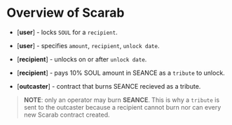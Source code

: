# Overview of Scarab

* [**user**] - locks `SOUL` for a `recipient`.
* [**user**] - specifies `amount`,  `recipient`, `unlock date`.

* [**recipient**] - unlocks on or after `unlock date`.
* [**recipient**] - pays 10% SOUL amount in SEANCE as a `tribute` to unlock.

* [**outcaster**] - contract that burns SEANCE recieved as a tribute.

> **NOTE**: only an operator may burn **SEANCE**. This is why a `tribute` is sent to the outcaster because a recipient cannot burn nor can every new Scarab contract created.